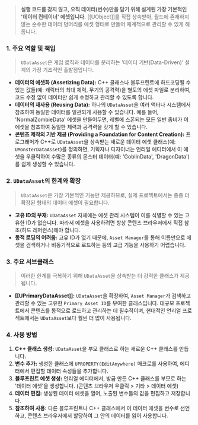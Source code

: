 > **실행 코드를 갖지 않고, 오직 데이터(변수)만을 담기 위해 설계된 가장 기본적인 '데이터 컨테이너' 에셋입니다.** [[UObject]]를 직접 상속받아, 월드에 존재하지 않는 순수한 데이터 덩어리를 에셋 형태로 만들어 체계적으로 관리할 수 있게 해줍니다.

### **1. 주요 역할 및 책임**
> `UDataAsset`은 게임 로직과 데이터를 분리하는 '데이터 기반(Data-Driven)' 설계의 가장 기초적인 출발점입니다.
* **데이터의 에셋화 (Assetizing Data):**
    C++ 클래스나 블루프린트에 하드코딩될 수 있는 값들(예: 캐릭터의 최대 체력, 무기의 공격력)을 별도의 에셋 파일로 분리하여, 코드 수정 없이 데이터만 쉽게 수정하고 관리할 수 있도록 합니다.
* **데이터의 재사용 (Reusing Data):**
    하나의 `UDataAsset`을 여러 액터나 시스템에서 참조하여 동일한 데이터를 일관되게 사용할 수 있습니다. 예를 들어, 'NormalZombieData' 에셋을 만들어두면, 레벨에 스폰되는 모든 일반 좀비가 이 에셋을 참조하여 동일한 체력과 공격력을 갖게 할 수 있습니다.
* **콘텐츠 제작의 기반 제공 (Providing a Foundation for Content Creation):**
    프로그래머가 C++로 `UDataAsset`을 상속받는 새로운 데이터 에셋 클래스(예: `UMonsterDataAsset`)를 정의하면, 기획자나 디자이너는 언리얼 에디터에서 이 에셋을 우클릭하여 수많은 종류의 몬스터 데이터(예: 'GoblinData', 'DragonData')를 쉽게 생성할 수 있습니다.

### **2. `UDataAsset`의 한계와 확장**
> `UDataAsset`은 가장 기본적인 기능만 제공하므로, 실제 프로젝트에서는 종종 더 확장된 형태의 데이터 에셋이 필요합니다.
* **고유 ID의 부재:**
    `UDataAsset` 자체에는 에셋 관리 시스템이 이를 식별할 수 있는 고유한 ID가 없습니다. 따라서 에셋을 사용하려면 항상 콘텐츠 브라우저에서 직접 참조(하드 레퍼런스)해야 합니다.
* **동적 로딩의 어려움:**
    고유 ID가 없기 때문에, `Asset Manager`를 통해 이름만으로 에셋을 검색하거나 비동기적으로 로드하는 등의 고급 기능을 사용하기 어렵습니다.

### **3. 주요 서브클래스**
> 이러한 한계를 극복하기 위해 `UDataAsset`을 상속받는 더 강력한 클래스가 제공됩니다.
* **[[UPrimaryDataAsset]]:**
    `UDataAsset`을 확장하여, `Asset Manager`가 검색하고 관리할 수 있는 고유한 `Primary Asset ID`를 부여한 클래스입니다. 대규모 프로젝트에서 콘텐츠를 동적으로 로드하고 관리하는 데 필수적이며, 현대적인 언리얼 프로젝트에서는 `UDataAsset`보다 훨씬 더 많이 사용됩니다.

### **4. 사용 방법**
1. **C++ 클래스 생성:** `UDataAsset`을 부모 클래스로 하는 새로운 C++ 클래스를 만듭니다.
2. **변수 추가:** 생성한 클래스에 `UPROPERTY(EditAnywhere)` 매크로를 사용하여, 에디터에서 편집할 데이터 속성들을 추가합니다.
3. **블루프린트 에셋 생성:** 언리얼 에디터에서, 방금 만든 C++ 클래스를 부모로 하는 '데이터 에셋'을 생성합니다. (콘텐츠 브라우저 우클릭 > 기타 > 데이터 에셋)
4. **데이터 편집:** 생성된 데이터 에셋을 열어, 노출된 변수들의 값을 편집하고 저장합니다.
5. **참조하여 사용:** 다른 블루프린트나 C++ 클래스에서 이 데이터 에셋을 변수로 선언하고, 콘텐츠 브라우저에서 할당하여 그 안의 데이터를 읽어 사용합니다.
